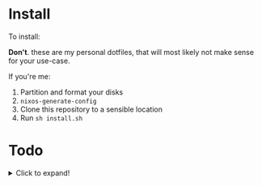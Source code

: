 # Install

To install:

**Don't**. these are my personal dotfiles, that will most likely not make sense for your use-case.

If you're me:

1. Partition and format your disks
2. `nixos-generate-config`
3. Clone this repository to a sensible location
4. Run `sh install.sh`

# Todo

<details>
  <summary>Click to expand!</summary>

  ## Options
  
  - [ ] Configure dunst via home-manager
  - [ ] Use flakes
  - [ ] Make setup modular
    - [Inspiration](https://github.com/rummik/nixos-config)
  - [ ] Find out, how to configure Displayport-Audio
  - [ ] ~~Docker~~ Podman for container-management (Kubernetes? kubectl / kind / helm...)
  - [ ] *btrfs-partition* (On hold)
  - [x] Try out autorandr
  - [x] Try out bluetooth on dwm
  - [x] Configure alacritty via home-manager
  - [x] doas instead of sudo
  - [x] pipewire instead of pulseaudio
  - [x] packages from unstable channel
  - [x] dotfiles-management with home-manager
  - [x] correct keyboard-model and locales
  - [x] configuration.nix with symlink (superseeded by setup-script)
  - [x] Configure Bluetooth
  - [x] Don't commit `hardware.nix`!
  - [x] Write setup-script
  
  ## Window Managers
  
  ### KDE
  
  - [ ] hello window decorations *(In Progress)*
  - [x] Windows-tiling script
  - [x] no titlebar, when maximized
  
  ### dwm
  
  - [x] Find better way of installing and managing the package
    - Auto push to `dwm-src`-repository; include this repository in the dwm overlay
  - [x] Include battery-percentage in status-bar
  - [x] Build own nix-package
  
  ## Packages
  
  - [ ] openvpn *(work-configuration)*
  - [ ] intellij-idea *(work-configuration)*
  - [x] spotify
  - [x] vs-code
  - [x] nvim-nightly
  - [x] go
  - [x] rust

  ### Neovim

  - [ ] Migrate init.vim to home-manager *(In progress)*
  - [x] Find correct way to configure neovim (maybe it's better to install system-wide and just manage .config/nvim via home-manager?)
    - Build custom packages and include them in the config
</details>
